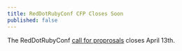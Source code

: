 ```yaml
---
title: RedDotRubyConf CFP Closes Soon
published: false
---
```


The RedDotRubyConf [call for proprosals][cfp] closes April 13th.

[cfp]: https://docs.google.com/forms/d/1XmrZOTI7V7Szr15l0WgIV5AS4ArycfpJAXn_TT4mzgQ/viewform
